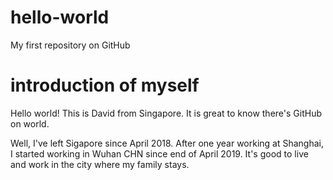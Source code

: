 # hello-world
My first repository on GitHub

# introduction of myself
Hello world!
This is David from Singapore.
It is great to know there's GitHub on world.

Well, I've left Sigapore since April 2018. After one year working at Shanghai, I started working in Wuhan CHN since end of April 2019.
It's good to live and work in the city where my family stays.
